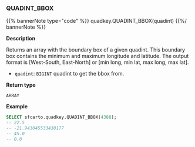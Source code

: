 ### QUADINT_BBOX

{{% bannerNote type="code" %}}
quadkey.QUADINT_BBOX(quadint)
{{%/ bannerNote %}}

**Description**

Returns an array with the boundary box of a given quadint. This boundary box contains the minimum and maximum longitude and latitude. The output format is [West-South, East-North] or [min long, min lat, max long, max lat].

* `quadint`: `BIGINT` quadint to get the bbox from.

**Return type**

`ARRAY`

**Example**

```sql
SELECT sfcarto.quadkey.QUADINT_BBOX(4388);
-- 22.5
-- -21.943045533438177
-- 45.0
-- 0.0
```